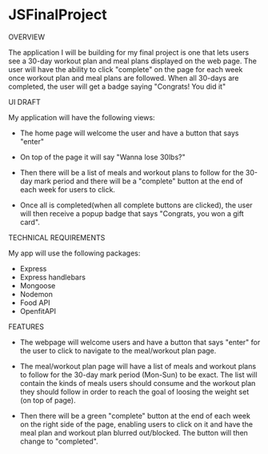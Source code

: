 # JSFinalProject

OVERVIEW

The application I will be building for my final project is one that lets users see a 30-day workout plan and meal plans displayed on the web page. The user will have the ability to click "complete" on the page for each week once workout plan and meal plans are followed. When all 30-days are completed, the user will get a badge saying "Congrats! You did it"

UI DRAFT

My application will have the following views:
- The home page will welcome the user and have a button that says "enter"

- On top of the page it will say "Wanna lose 30lbs?"

- Then there will be a list of meals and workout plans to follow for the 30-day mark period and there will be a "complete" button at the end of each week for users to click.

- Once all is completed(when all complete buttons are clicked), the user will then receive a popup badge that says "Congrats, you won a gift card". 


TECHNICAL REQUIREMENTS

My app will use the following packages:
- Express
- Express handlebars
- Mongoose
- Nodemon
- Food API 
- OpenfitAPI

FEATURES

- The webpage will welcome users and have a button that says "enter" for the user to click to navigate to the meal/workout plan page.

- The meal/workout plan page will have a list of meals and workout plans to follow for the 30-day mark period (Mon-Sun) to be exact. The list will contain the kinds of meals users should consume and the workout plan they should follow in order to reach the goal of loosing the weight set (on top of page). 

- Then there will be a green "complete" button at the end of each week on the right side of the page, enabling users to click on it and have the meal plan and workout plan blurred out/blocked. The button will then change to "completed". 

